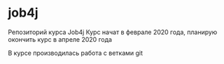 # job4j

Репозиторий курса Job4j
Курс начат в феврале 2020 года, планирую окончить курс в апреле 2020 года

В курсе производилась работа с ветками git